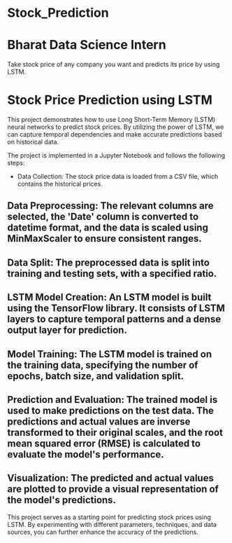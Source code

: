 # Stock_Prediction

# Bharat Data Science Intern

Take stock price of any company you
want and predicts its price by using LSTM.

# Stock Price Prediction using LSTM

This project demonstrates how to use Long Short-Term Memory (LSTM) neural networks to predict stock prices. By utilizing the power of LSTM, we can capture temporal dependencies and make accurate predictions based on historical data.

The project is implemented in a Jupyter Notebook and follows the following steps:

- Data Collection: The stock price data is loaded from a CSV file, which contains the historical prices.
## Data Preprocessing: The relevant columns are selected, the 'Date' column is converted to datetime format, and the data is scaled using MinMaxScaler to ensure consistent ranges.
## Data Split: The preprocessed data is split into training and testing sets, with a specified ratio.
## LSTM Model Creation: An LSTM model is built using the TensorFlow library. It consists of LSTM layers to capture temporal patterns and a dense output layer for prediction.
## Model Training: The LSTM model is trained on the training data, specifying the number of epochs, batch size, and validation split.
## Prediction and Evaluation: The trained model is used to make predictions on the test data. The predictions and actual values are inverse transformed to their original scales, and the root mean squared error (RMSE) is calculated to evaluate the model's performance.
## Visualization: The predicted and actual values are plotted to provide a visual representation of the model's predictions.

This project serves as a starting point for predicting stock prices using LSTM. By experimenting with different parameters, techniques, and data sources, you can further enhance the accuracy of the predictions.
